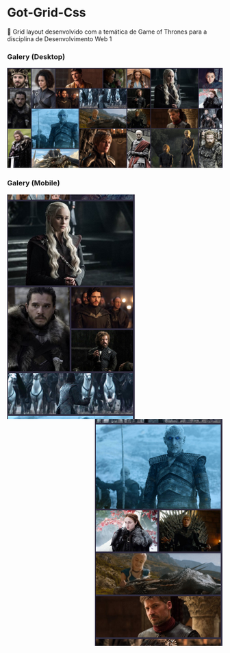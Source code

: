 # Got-Grid-Css
🐲 Grid layout desenvolvido com a temática de Game of Thrones para a disciplina de Desenvolvimento Web 1

### Galery (Desktop)

<img src="/img/galery.PNG">

### Galery (Mobile)

<img align="left" src="/img/mobile-1.PNG">

<img align="right" src="/img/mobile-2.PNG">

